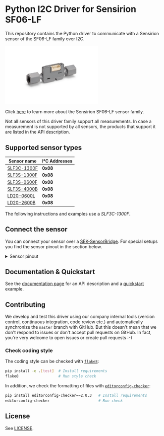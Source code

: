 # Python I2C Driver for Sensirion SF06-LF

This repository contains the Python driver to communicate with a Sensirion sensor of the SF06-LF family over I2C. 

<img src="https://raw.githubusercontent.com/Sensirion/python-i2c-sf06-lf/master/images/sensor_SLF3C_1300F.png"
    width="300px" alt="SF06-LF picture">


Click [here](https://sensirion.com/products/product-categories/liquid-flow/) to learn more about the Sensirion SF06-LF sensor family.


Not all sensors of this driver family support all measurements.
In case a measurement is not supported by all sensors, the products that
support it are listed in the API description.



## Supported sensor types

| Sensor name   | I²C Addresses  |
| ------------- | -------------- |
|[SLF3C-1300F](https://sensirion.com/products/catalog/SLF3C-1300F/)| **0x08**|
|[SLF3S-1300F](https://sensirion.com/products/catalog/SLF3S-1300F/)| **0x08**|
|[SLF3S-0600F](https://sensirion.com/products/catalog/SLF3S-0600F/)| **0x08**|
|[SLF3S-4000B](https://sensirion.com/products/catalog/SLF3S-4000B/)| **0x08**|
|[LD20-0600L](https://sensirion.com/products/catalog/LD20-0600L/)| **0x08**|
|[LD20-2600B](https://sensirion.com/products/catalog/LD20-2600B/)| **0x08**|

The following instructions and examples use a *SLF3C-1300F*.



## Connect the sensor

You can connect your sensor over a [SEK-SensorBridge](https://developer.sensirion.com/product-support/sek-sensorbridge/).
For special setups you find the sensor pinout in the section below.

<details><summary>Sensor pinout</summary>
<p>
<img src="https://raw.githubusercontent.com/Sensirion/python-i2c-sf06-lf/master/images/SLF3x_Pinout.png"
     width="300px" alt="sensor wiring picture">

| *Pin* | *Cable Color* | *Name* | *Description*  | *Comments* |
|-------|---------------|:------:|----------------|------------|
| 1 |  | NC | Do not connect | 
| 2 | green | SDA | I2C: Serial data input / output | 
| 3 | red | VDD | Supply Voltage | 3.2V to 3.8V
| 4 | black | GND | Ground | 
| 5 | yellow | SCL | I2C: Serial clock input | 
| 6 |  | NC | Do not connect | 


</p>
</details>


## Documentation & Quickstart

See the [documentation page](https://sensirion.github.io/python-i2c-sf06-lf) for an API description and a 
[quickstart](https://sensirion.github.io/python-i2c-sf06-lf/execute-measurements.html) example.


## Contributing

We develop and test this driver using our company internal tools (version
control, continuous integration, code review etc.) and automatically
synchronize the `master` branch with GitHub. But this doesn't mean that we
don't respond to issues or don't accept pull requests on GitHub. In fact,
you're very welcome to open issues or create pull requests :-)

### Check coding style

The coding style can be checked with [`flake8`](http://flake8.pycqa.org/):

```bash
pip install -e .[test]  # Install requirements
flake8                  # Run style check
```

In addition, we check the formatting of files with
[`editorconfig-checker`](https://editorconfig-checker.github.io/):

```bash
pip install editorconfig-checker==2.0.3   # Install requirements
editorconfig-checker                      # Run check
```

## License

See [LICENSE](LICENSE).
